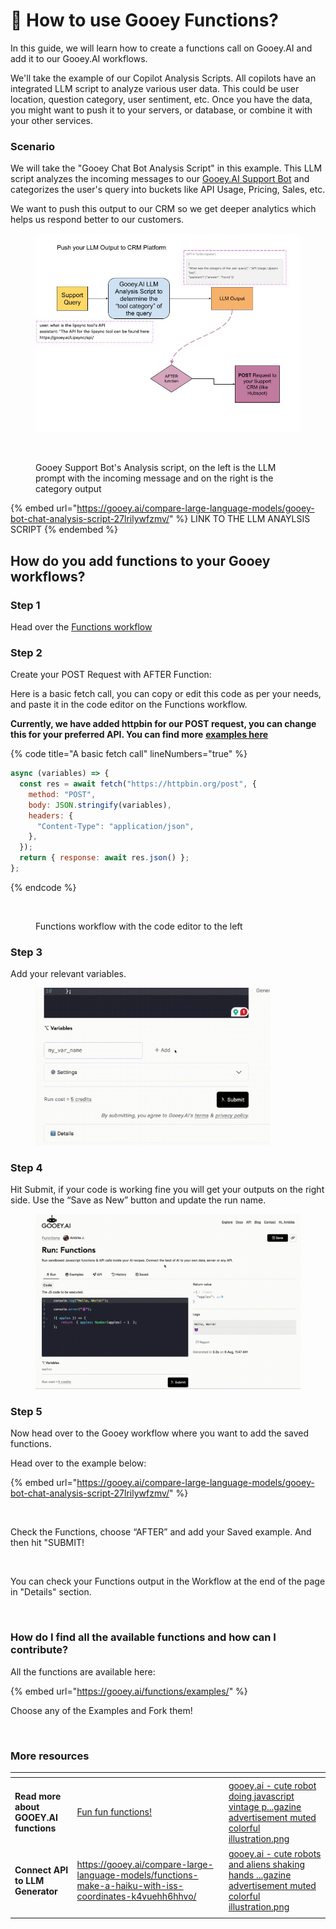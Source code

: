 # 🧩 How to use Gooey Functions?

In this guide, we will learn how to create a functions call on Gooey.AI and add it to our Gooey.AI workflows.&#x20;

We'll take the example of our Copilot Analysis Scripts. All copilots have an integrated LLM script to analyze various user data. This could be user location, question category, user sentiment, etc. Once you have the data, you might want to push it to your servers, or database, or combine it with your other services.&#x20;

### Scenario

We will take the "Gooey Chat Bot Analysis Script" in this example. This LLM script analyzes the incoming messages to our [Gooey.AI Support Bot](https://gooey.ai/copilot/the-gooeyai-support-bot-3dwfcqvcwl04/) and categorizes the user's query into buckets like API Usage, Pricing, Sales, etc.&#x20;

We want to push this output to our CRM so we get deeper analytics which helps us respond better to our customers.&#x20;

<figure><img src="../../.gitbook/assets/hubspot.jpg" alt=""><figcaption></figcaption></figure>

<figure><img src="../../.gitbook/assets/Screenshot 2024-08-09 at 1.54.11 PM.png" alt=""><figcaption><p>Gooey Support Bot's Analysis script, on the left is the LLM prompt with the incoming message and on the right is the category output</p></figcaption></figure>

{% embed url="https://gooey.ai/compare-large-language-models/gooey-bot-chat-analysis-script-27lrilywfzmv/" %}
LINK TO THE LLM ANAYLSIS SCRIPT
{% endembed %}

## How do you add functions to your Gooey workflows?

### **Step 1**

Head over the [Functions workflow](https://gooey.ai/functions/)

### **Step 2**

Create your POST Request with AFTER Function:

Here is a basic fetch call, you can copy or edit this code as per your needs, and paste it in the code editor on the Functions workflow.&#x20;

**Currently, we have added httpbin for our POST request, you can change this for your preferred API. You can find more** [**examples here**](https://gooey.ai/functions/examples)

{% code title="A basic fetch call" lineNumbers="true" %}
```javascript
async (variables) => {
  const res = await fetch("https://httpbin.org/post", {
    method: "POST",
    body: JSON.stringify(variables),
    headers: {
      "Content-Type": "application/json",
    },
  });
  return { response: await res.json() };
};
```
{% endcode %}

<figure><img src="../../.gitbook/assets/Screenshot 2024-08-09 at 9.58.52 PM.png" alt=""><figcaption><p>Functions workflow with the code editor to the left</p></figcaption></figure>

### **Step 3**

Add your relevant variables.&#x20;

<figure><img src="../../.gitbook/assets/variables.gif" alt="" width="375"><figcaption></figcaption></figure>

### **Step 4**

Hit Submit, if your code is working fine you will get your outputs on the right side. Use the “Save as New” button and update the run name.

<figure><img src="../../.gitbook/assets/saveasnew.gif" alt=""><figcaption></figcaption></figure>

### **Step 5**

Now head over to the Gooey workflow where you want to add the saved functions.

Head over to the example below:&#x20;

{% embed url="https://gooey.ai/compare-large-language-models/gooey-bot-chat-analysis-script-27lrilywfzmv/" %}

<figure><img src="../../.gitbook/assets/Screenshot 2024-08-06 at 11.36.19 AM.png" alt=""><figcaption></figcaption></figure>

Check the Functions, choose “AFTER” and add your Saved example. And then hit "SUBMIT!&#x20;

<figure><img src="../../.gitbook/assets/Screenshot 2024-08-06 at 11.36.19 AM (1).png" alt=""><figcaption></figcaption></figure>

You can check your Functions output in the Workflow at the end of the page in "Details" section.&#x20;

<figure><img src="../../.gitbook/assets/Screenshot 2024-08-09 at 2.02.41 PM (1).png" alt=""><figcaption></figcaption></figure>

### How do I find all the available functions and how can I contribute? <a href="#id-86mplbjxoi5t" id="id-86mplbjxoi5t"></a>

All the functions are available here:

{% embed url="https://gooey.ai/functions/examples/" %}

Choose any of the Examples and Fork them!

<figure><img src="../../.gitbook/assets/examplesection.gif" alt=""><figcaption></figcaption></figure>

### More resources

<table data-view="cards"><thead><tr><th></th><th data-hidden data-card-target data-type="content-ref"></th><th data-hidden data-card-cover data-type="files"></th></tr></thead><tbody><tr><td><h4>Read more about GOOEY.AI functions</h4></td><td><a href="https://app.gitbook.com/s/leYcqBx5FRZcVr3wI4f4/fun-fun-functions">Fun fun functions!</a></td><td><a href="../../.gitbook/assets/gooey.ai - cute robot doing javascript vintage p...gazine advertisement muted colorful illustration.png">gooey.ai - cute robot doing javascript vintage p...gazine advertisement muted colorful illustration.png</a></td></tr><tr><td><h4>Connect API to LLM Generator</h4></td><td><a href="https://gooey.ai/compare-large-language-models/functions-make-a-haiku-with-iss-coordinates-k4vuehh6hhvo/">https://gooey.ai/compare-large-language-models/functions-make-a-haiku-with-iss-coordinates-k4vuehh6hhvo/</a></td><td><a href="../../.gitbook/assets/gooey.ai - cute robots and aliens shaking hands ...gazine advertisement muted colorful illustration.png">gooey.ai - cute robots and aliens shaking hands ...gazine advertisement muted colorful illustration.png</a></td></tr><tr><td></td><td></td><td></td></tr></tbody></table>

